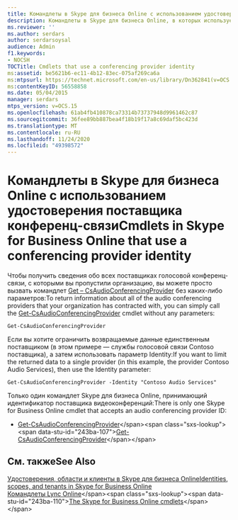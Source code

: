 ```yaml
---
title: Командлеты в Skype для бизнеса Online с использованием удостоверения поставщика конференц-связи
description: Командлеты в Skype для бизнеса Online, в которых используется удостоверение поставщика конференц-связи.
ms.reviewer: ''
ms.author: serdars
author: serdarsoysal
audience: Admin
f1.keywords:
- NOCSH
TOCTitle: Cmdlets that use a conferencing provider identity
ms:assetid: be5621b6-ec11-4b12-83ec-075af269ca6a
ms:mtpsurl: https://technet.microsoft.com/en-us/library/Dn362841(v=OCS.15)
ms:contentKeyID: 56558858
ms.date: 05/04/2015
manager: serdars
mtps_version: v=OCS.15
ms.openlocfilehash: 61ab4fb410878ca73314b73737948d9961462c87
ms.sourcegitcommit: 36fee89bb887bea4f18b19f17a8c69daf5bc423d
ms.translationtype: MT
ms.contentlocale: ru-RU
ms.lasthandoff: 11/24/2020
ms.locfileid: "49398572"
---
```

# <a name="cmdlets-in-skype-for-business-online-that-use-a-conferencing-provider-identity"></a><span data-ttu-id="243ba-103">Командлеты в Skype для бизнеса Online с использованием удостоверения поставщика конференц-связи</span><span class="sxs-lookup"><span data-stu-id="243ba-103">Cmdlets in Skype for Business Online that use a conferencing provider identity</span></span>

 


<span data-ttu-id="243ba-104">Чтобы получить сведения обо всех поставщиках голосовой конференц-связи, с которыми вы пропустили организацию, вы можете просто вызвать командлет [Get – CsAudioConferencingProvider](https://technet.microsoft.com/library/jj994030\(v=ocs.15\)) без каких-либо параметров:</span><span class="sxs-lookup"><span data-stu-id="243ba-104">To return information about all of the audio conferencing providers that your organization has contracted with, you can simply call the [Get-CsAudioConferencingProvider](https://technet.microsoft.com/library/jj994030\(v=ocs.15\)) cmdlet without any parameters:</span></span>

    Get-CsAudioConferencingProvider

<span data-ttu-id="243ba-105">Если вы хотите ограничить возвращаемые данные единственным поставщиком (в этом примере — службы голосовой связи Contoso поставщика), а затем использовать параметр Identity:</span><span class="sxs-lookup"><span data-stu-id="243ba-105">If you want to limit the returned data to a single provider (in this example, the provider Contoso Audio Services), then use the Identity parameter:</span></span>

    Get-CsAudioConferencingProvider -Identity "Contoso Audio Services"

<span data-ttu-id="243ba-106">Только один командлет Skype для бизнеса Online, принимающий идентификатор поставщика видеоконференций:</span><span class="sxs-lookup"><span data-stu-id="243ba-106">There is only one Skype for Business Online cmdlet that accepts an audio conferencing provider ID:</span></span>

  - <span data-ttu-id="243ba-107">[Get-CsAudioConferencingProvider](https://technet.microsoft.com/library/jj994030\(v=ocs.15\))</span><span class="sxs-lookup"><span data-stu-id="243ba-107">[Get-CsAudioConferencingProvider](https://technet.microsoft.com/library/jj994030\(v=ocs.15\))</span></span>

## <a name="see-also"></a><span data-ttu-id="243ba-108">См. также</span><span class="sxs-lookup"><span data-stu-id="243ba-108">See Also</span></span>


[<span data-ttu-id="243ba-109">Удостоверения, области и клиенты в Skype для бизнеса Online</span><span class="sxs-lookup"><span data-stu-id="243ba-109">Identities, scopes, and tenants in Skype for Business Online</span></span>](identities-scopes-and-tenants-in-skype-for-business-online.md)  
<span data-ttu-id="243ba-110">[Командлеты Lync Online](https://technet.microsoft.com/library/dn362817\(v=ocs.15\))</span><span class="sxs-lookup"><span data-stu-id="243ba-110">[The Skype for Business Online cmdlets](https://technet.microsoft.com/library/dn362817\(v=ocs.15\))</span></span>


